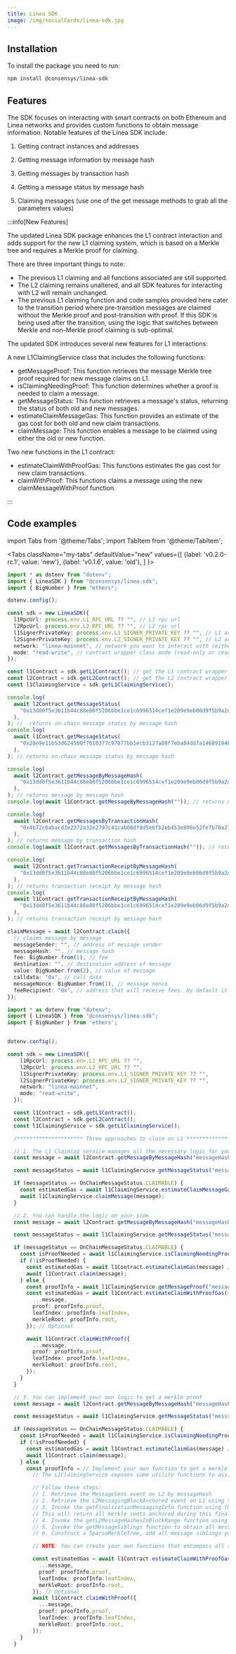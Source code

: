 ```yaml
---
title: Linea SDK
image: /img/socialCards/linea-sdk.jpg
---
```


## Installation

To install the package you need to run:

```bash
npm install @consensys/linea-sdk
```

## Features

The SDK focuses on interacting with smart contracts on both Ethereum and Linea
networks and provides custom functions to obtain message information. Notable
features of the Linea SDK include:

1.  Getting contract instances and addresses

2.  Getting message information by message hash

3.  Getting messages by transaction hash

4.  Getting a message status by message hash

5.  Claiming messages (use one of the get message methods to grab all the
    parameters values)

:::info[New Features]

The updated Linea SDK package enhances the L1 contract interaction and adds
support for the new L1 claiming system, which is based on a Merkle tree and
requires a Merkle proof for claiming.

There are three important things to note:

- The previous L1 claiming and all functions associated are still supported.
- The L2 claiming remains unaltered, and all SDK features for interacting with
  L2 will remain unchanged.
- The previous L1 claiming function and code samples provided here cater to the
  transition period where pre-transition messages are claimed without the Merkle
  proof and post-transition with proof. If this SDK is being used after the
  transition, using the logic that switches between Merkle and non-Merkle proof
  claiming is sub-optimal.

The updated SDK introduces several new features for L1 interactions:

A new L1ClaimingService class that includes the following functions:

- getMessageProof: This function retrieves the message Merkle tree proof
  required for new message claims on L1.
- isClaimingNeedingProof: This function determines whether a proof is needed to
  claim a message.
- getMessageStatus: This function retrieves a message's status, returning the
  status of both old and new messages.
- estimateClaimMessageGas: This function provides an estimate of the gas cost
  for both old and new claim transactions.
- claimMessage: This function enables a message to be claimed using either the
  old or new function.

Two new functions in the L1 contract:

- estimateClaimWithProofGas: This functions estimates the gas cost for new claim
  transactions.
- claimWithProof: This functions claims a message using the new
  claimMessageWithProof function.

:::

## Code examples

import Tabs from '@theme/Tabs'; import TabItem from '@theme/TabItem';

<Tabs className="my-tabs" defaultValue="new" values={[ {label: 'v0.2.0-rc.1',
value: 'new'}, {label: 'v0.1.6', value: 'old'}, ] }> <TabItem value="old">

```typescript
import * as dotenv from "dotenv";
import { LineaSDK } from "@consensys/linea-sdk";
import { BigNumber } from "ethers";

dotenv.config();

const sdk = new LineaSDK({
  l1RpcUrl: process.env.L1_RPC_URL ?? "", // L1 rpc url
  l2RpcUrl: process.env.L2_RPC_URL ?? "", // L2 rpc url
  l1SignerPrivateKey: process.env.L1_SIGNER_PRIVATE_KEY ?? "", // L1 account private key (optional if you use mode = read-only)
  l2SignerPrivateKey: process.env.L2_SIGNER_PRIVATE_KEY ?? "", // L2 account private key (optional if you use mode = read-only)
  network: "linea-mainnet", // network you want to interact with (either linea-mainnet or linea-sepolia)
  mode: "read-write", // contract wrapper class mode (read-only or read-write), read-only: only read contracts state, read-write: read contracts state and claim messages
});

const l1Contract = sdk.getL1Contract(); // get the L1 contract wrapper instance
const l2Contract = sdk.getL2Contract(); // get the L2 contract wrapper instance
const l1ClaimingService = sdk.getL1ClaimingService();

console.log(
  await l2Contract.getMessageStatus(
    "0x13dd0f5e3611b44c88e80f5206bbe1ce1c6996514cef1e209e9eb06d9f5b9a2d",
  ),
); //  returns on-chain message status by message hash
console.log(
  await l1Contract.getMessageStatus(
    "0x28e9e11b53d624500f7610377c97877bb1ecb3127a88f7eba84dd7a146891946",
  ),
); // returns on-chain message status by message hash

console.log(
  await l2Contract.getMessageByMessageHash(
    "0x13dd0f5e3611b44c88e80f5206bbe1ce1c6996514cef1e209e9eb06d9f5b9a2d",
  ),
); // returns message by message hash
console.log(await l1Contract.getMessageByMessageHash("")); // returns message by message hash

console.log(
  await l2Contract.getMessagesByTransactionHash(
    "0x4b72c6abacd3e2372a32e2797c41cab08df8d5e6fb2eb453e896e52fe7b70a27",
  ),
); // returns message by transaction hash
console.log(await l1Contract.getMessagesByTransactionHash("")); // returns message by transaction hash

console.log(
  await l2Contract.getTransactionReceiptByMessageHash(
    "0x13dd0f5e3611b44c88e80f5206bbe1ce1c6996514cef1e209e9eb06d9f5b9a2d",
  ),
); // returns transaction receipt by message hash
console.log(
  await l1Contract.getTransactionReceiptByMessageHash(
    "0x13dd0f5e3611b44c88e80f5206bbe1ce1c6996514cef1e209e9eb06d9f5b9a2d",
  ),
); // returns transaction receipt by message hash

claimMessage = await l2Contract.claim({
  // claims message by message
  messageSender: "", // address of message sender
  messageHash: "", // message hash
  fee: BigNumber.from(1), // fee
  destination: "", // destination address of message
  value: BigNumber.from(2), // value of message
  calldata: "0x", // call data
  messageNonce: BigNumber.from(1), // message nonce
  feeRecipient: "0x", // address that will receive fees. by default it is the message sender
});
```

</TabItem> <TabItem value="new">

```typescript
import * as dotenv from "dotenv";
import { LineaSDK } from "@consensys/linea-sdk";
import { BigNumber } from 'ethers';


dotenv.config();

const sdk = new LineaSDK({
    l1RpcUrl: process.env.L1_RPC_URL ?? "",
    l2RpcUrl: process.env.L2_RPC_URL ?? "",
    l1SignerPrivateKey: process.env.L1_SIGNER_PRIVATE_KEY ?? "",
    l2SignerPrivateKey: process.env.L2_SIGNER_PRIVATE_KEY ?? "",
    network: "linea-mainnet",
    mode: "read-write",
  });

  const l1Contract = sdk.getL1Contract();
  const l2Contract = sdk.getL2Contract();
  const l1ClaimingService = sdk.getL1ClaimingService();

  /********************* Three approaches to claim on L1 *********************/

  // 1. The L1 Claiming service manages all the necessary logic for you.
  const message = await l2Contract.getMessageByMessageHash("messageHash");

  const messageStatus = await l1ClaimingService.getMessageStatus("messageHash");

  if (messageStatus == OnChainMessageStatus.CLAIMABLE) {
    const estimatedGas = await l1ClaimingService.estimateClaimMessageGas(message); // Optional
    await l1ClaimingService.claimMessage(message);
  }

  // 2. You can handle the logic on your side
  const message = await l2Contract.getMessageByMessageHash("messageHash");

  const messageStatus = await l1ClaimingService.getMessageStatus("messageHash");

  if (messageStatus == OnChainMessageStatus.CLAIMABLE) {
    const isProofNeeded = await l1ClaimingService.isClaimingNeedingProof("messageHash");
    if (!isProofNeeded) {
      const estimatedGas = await l1Contract.estimateClaimGas(message) // Optional
      await l1Contract.claim(message);
    } else {
      const proofInfo = await l1ClaimingService.getMessageProof("messageHash");
      const estimatedGas = await l1Contract.estimateClaimWithProofGas({
        ...message,
        proof: proofInfo.proof,
        leafIndex: proofInfo.leafIndex,
        merkleRoot: proofInfo.root,
      }); // Optional

      await l1Contract.claimWithProof({
        ...message,
        proof: proofInfo.proof,
        leafIndex: proofInfo.leafIndex,
        merkleRoot: proofInfo.root,
      });
    }
  }

  // 3. You can implement your own logic to get a merkle proof
  const message = await l2Contract.getMessageByMessageHash("messageHash");

  const messageStatus = await l1ClaimingService.getMessageStatus("messageHash");

  if (messageStatus == OnChainMessageStatus.CLAIMABLE) {
    const isProofNeeded = await l1ClaimingService.isClaimingNeedingProof("messageHash");
    if (!isProofNeeded) {
      const estimatedGas = await l1Contract.estimateClaimGas(message) // Optional
      await l1Contract.claim(message);
    } else {
      const proofInfo = // Implement your own function to get a merkle proof
        // The L1ClaimingService exposes some utility functions to assist you: getFinalizationMessagingInfo, getL2MessageHashesInBlockRange, getMessageSiblings

        // Follow these steps:
        // 1. Retrieve the MessageSent event on L2 by messageHash
        // 2. Retrieve the L2MessagingBlockAnchored event on L1 using the MessageSent.blockNumber you acquired in step 1. This is used to get the finalization transaction hash where the L2 block number associated to your message has been finalized.
        // 3. Invoke the getFinalizationMessagingInfo function using the L2MessagingBlockAnchored.transactionHash you obtained in step 2.
        // This will return all merkle roots anchored during this finalization transaction, the depth of trees, the first and the last L2 block containing messages finalized on L1 in this transaction.
        // 4. Invoke the getL2MessageHashesInBlockRange function using the first and last L2 block number that you obtained in step 3. This will return all l2 messages hashes in this L2 block range.
        // 5. Invoke the getMessageSiblings function to obtain all message siblings
        // 6. Construct a SparseMerkleTree, add all message siblings you obtained at step 5 to the tree and return a merkle proof

        // NOTE: You can create your own functions that encompass all steps. Utility functions are merely provided as a helper.

        const estimatedGas = await l1Contract.estimateClaimWithProofGas({
          ...message,
          proof: proofInfo.proof,
          leafIndex: proofInfo.leafIndex,
          merkleRoot: proofInfo.root,
        }); // Optional
        await l1Contract.claimWithProof({
          ...message,
          proof: proofInfo.proof,
          leafIndex: proofInfo.leafIndex,
          merkleRoot: proofInfo.root,
        });
    }
  }


```

</TabItem> </Tabs>
